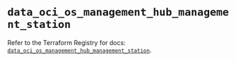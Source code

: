# `data_oci_os_management_hub_management_station`

Refer to the Terraform Registry for docs: [`data_oci_os_management_hub_management_station`](https://registry.terraform.io/providers/oracle/oci/6.18.0/docs/data-sources/os_management_hub_management_station).
